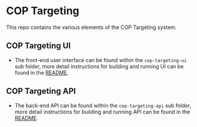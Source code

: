# COP Targeting

This repo contains the various elements of the COP Targeting system.

## COP Targeting UI

* The front-end user interface can be found within the `cop-targeting-ui` sub folder, more
detail instructions for building and running UI can be found in the [README](/cop-targeting-ui/README.md).

## COP Targeting API

* The back-end API can be found within the `cop-targeting-api` sub folder, more
detail instructions for building and running API can be found in the [README](/cop-targeting-api/README.md).